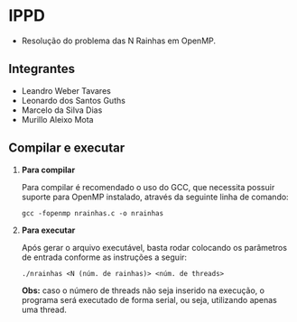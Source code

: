 # IPPD

- Resolução do problema das N Rainhas em OpenMP.

## Integrantes

- Leandro Weber Tavares
- Leonardo dos Santos Guths
- Marcelo da Silva Dias
- Murillo Aleixo Mota

## Compilar e executar

1.  **Para compilar**

    Para compilar é recomendado o uso do GCC, que necessita possuir suporte para OpenMP instalado, através da seguinte linha de comando:

    ```console
    gcc -fopenmp nrainhas.c -o nrainhas
    ```

2.  **Para executar**

    Após gerar o arquivo executável, basta rodar colocando os parâmetros de entrada conforme as instruções a seguir:

    ```console
    ./nrainhas <N (núm. de rainhas)> <núm. de threads>
    ```

    **Obs:** caso o número de threads não seja inserido na execução, o programa será executado de forma serial, ou seja, utilizando apenas uma thread.
